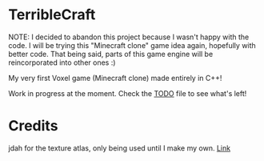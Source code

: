 # TerribleCraft

NOTE: I decided to abandon this project because I wasn't happy with the code. I will be trying this "Minecraft clone" game idea again, hopefully with better code.
That being said, parts of this game engine will be reincorporated into other ones :)

My very first Voxel game (Minecraft clone) made entirely in C++!

Work in progress at the moment. Check the [TODO](TODO) file to see what's left!

# Credits

jdah for the texture atlas, only being used until I make my own. [Link](https://github.com/jdah/minecraft-weekend/blob/cb19738305804b5734faa7118c1c784f26ff9463/res/images/blocks.png)